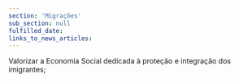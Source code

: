 ```yaml
---
section: 'Migrações'
sub_section: null
fulfilled_date:
links_to_news_articles:
---
```


Valorizar a Economia Social dedicada à proteção e integração dos imigrantes;